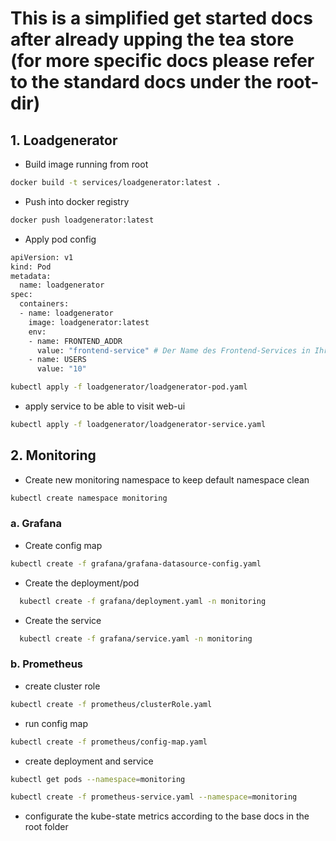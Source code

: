 # This is a simplified get started docs after already upping the tea store (for more specific docs please refer to the standard docs under the root-dir)

## 1. Loadgenerator

- Build image running from root

```sh
docker build -t services/loadgenerator:latest .
```

- Push into docker registry

```sh
docker push loadgenerator:latest
```

- Apply pod config

```sh
apiVersion: v1
kind: Pod
metadata:
  name: loadgenerator
spec:
  containers:
  - name: loadgenerator
    image: loadgenerator:latest
    env:
    - name: FRONTEND_ADDR
      value: "frontend-service" # Der Name des Frontend-Services in Ihrem Cluster
    - name: USERS
      value: "10"
```

```sh
kubectl apply -f loadgenerator/loadgenerator-pod.yaml
```

- apply service to be able to visit web-ui

```sh
kubectl apply -f loadgenerator/loadgenerator-service.yaml
```


## 2. Monitoring

- Create new monitoring namespace to keep default namespace clean

```sh
kubectl create namespace monitoring
```

### a. Grafana

- Create config map

```sh
kubectl create -f grafana/grafana-datasource-config.yaml
```

- Create the deployment/pod

```sh
  kubectl create -f grafana/deployment.yaml -n monitoring
```

- Create the service

```sh
  kubectl create -f grafana/service.yaml -n monitoring
```


### b. Prometheus

- create cluster role

```sh
kubectl create -f prometheus/clusterRole.yaml
```

- run config map

```sh
kubectl create -f prometheus/config-map.yaml
```

- create deployment and service 

```sh
kubectl get pods --namespace=monitoring
```

```sh
kubectl create -f prometheus-service.yaml --namespace=monitoring
```

- configurate the kube-state metrics according to the base docs in the root folder 